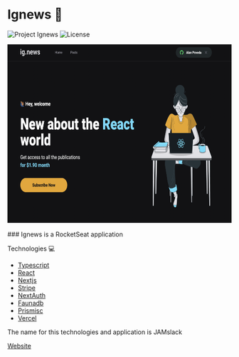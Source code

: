 # Ignews 📝

![Project Ignews](https://img.shields.io/badge/AlanPoveda-Ignews-green)
![License](https://img.shields.io/github/license/AlanPoveda/ignews)

<p align="center">
    <img src="/public/ReadmeImgs/ignews.png" width="700" height="400">
</p>
### Ignews is a RocketSeat application 

Technologies 💻

- [Typescript](https://www.typescriptlang.org/)
- [React](https://pt-br.reactjs.org/)
- [Nextjs](https://nextjs.org/)
- [Stripe](https://stripe.com/br)
- [NextAuth](https://next-auth.js.org/)
- [Faunadb](https://fauna.com/features)
- [Prismisc](https://prismic.io/)
- [Vercel](https://vercel.com/)

The name for this technologies and application is JAMslack

[Website](https://ignews-g8yafjmxa-alanpoveda.vercel.app)